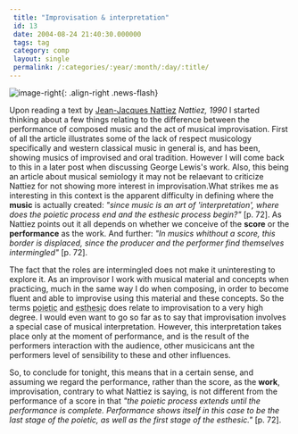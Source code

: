 ```yaml
---
 title: "Improvisation & interpretation"
 id: 13
 date: 2004-08-24 21:40:30.000000
 tags: tag
 category: comp
 layout: single
 permalink: /:categories/:year/:month/:day/:title/
---
```

![image-right](/assets/images/){: .align-right .news-flash}

Upon reading a text by <a href="http://www.musique.umontreal.ca/personnel/nattiezj.html">Jean-Jacques Nattiez</a> <i id="Nattiez, Jean-Jacques" title="Music and Discourse - Toward a Semiology of Music (in translation by Carolyn Abbate)" class="Princeton University Press" style="1990" dir="Chapter 3">Nattiez, 1990</i> I started thinking about a few things relating to the difference between the performance of composed music and the act of musical improvisation. First of all the article illustrates some of the lack of respect musicology specifically and western classical music in general is, and has been, showing musics of improvised and oral tradition. However I will come back to this in a later post when discussing George Lewis's work. Also, this being an article about musical semiology it may not be relaevant to criticize Nattiez for not showing more interest in improvisation.What strikes me as interesting in this context is the apparent difficulty in defining where the <b>music</b> is actually created: <cite>"since music is an art of 'interpretation', where does the poietic process end and the esthesic process begin?"</cite> &#91;p. 72&#93;. As Nattiez points out it all depends on whether we conceive of the <b>score</b> or the <b>performance</b> as the work. And further: <cite>"In musics whithout a score, this border is displaced, since the producer and the performer find themselves intermingled"</cite> &#91;p. 72&#93;.

The fact that the roles are intermingled does not make it uninteresting to explore it. As an improvisor I work with musical material and concepts when practicing, much in the same way I do when composing, in order to become fluent and able to improvise using this material and these concepts. So the terms <acronym title="bottom-up">poietic</acronym> and <acronym title="top-down">esthesic</acronym> does relate to improvisation to a very high degree. I would even want to go so far as to say that improvisation involves a special case of musical interpretation. However, this interpretation takes place only at the moment of performance, and is the result of the performers interaction with the audience, other musicicans ant the performers level of sensibility to these and other influences.

So, to conclude for tonight, this means that in a certain sense, and assuming we regard the performance, rather than the score, as the <b>work</b>, improvisation, contrary to what Nattiez is saying, is not different from the performance of a score in that <cite>"the poietic process extends until the performance is complete. Performance shows itself in this case to be the last stage of the poietic, as well as the first stage of the esthesic."</cite> &#91;p. 72&#93;.

